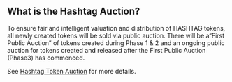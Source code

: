 ## What is the Hashtag Auction?

To ensure fair and intelligent valuation and distribution of HASHTAG tokens, all
newly created tokens will be sold via public auction. There will be a“First
Public Auction” of tokens created during Phase 1 & 2 and an ongoing public
auction for tokens created and released after the First Public Auction (Phase3)
has commenced.

See [Hashtag Token
Auction](https://docs.hashtag-protocol.org/essentials/protocol-overview.html#hashtag-token-auction)
for more details.
